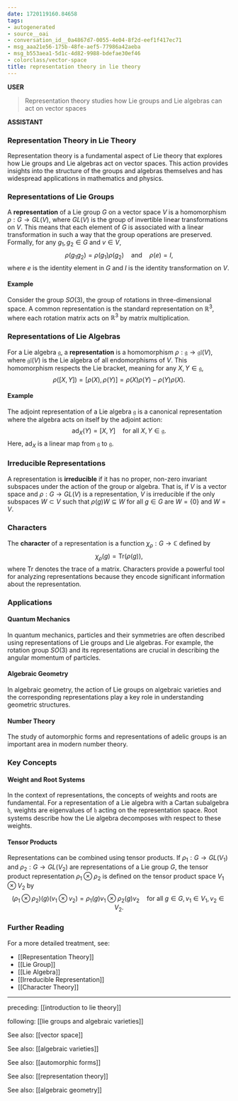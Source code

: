 ```yaml
---
date: 1720119160.84658
tags:
- autogenerated
- source__oai
- conversation_id__0a4867d7-0055-4e04-8f2d-eef1f417ec71
- msg_aaa21e56-175b-48fe-aef5-77986a42aeba
- msg_b553aea1-5d1c-4d82-9988-bdefae30ef46
- colorclass/vector-space
title: representation theory in lie theory
---
```


**USER**

>Representation theory studies how Lie groups and Lie algebras can act on vector spaces


**ASSISTANT**

### Representation Theory in Lie Theory

Representation theory is a fundamental aspect of Lie theory that explores how Lie groups and Lie algebras act on vector spaces. This action provides insights into the structure of the groups and algebras themselves and has widespread applications in mathematics and physics.

### Representations of Lie Groups

A **representation** of a Lie group $G$ on a vector space $V$ is a homomorphism $\rho: G \to GL(V)$, where $GL(V)$ is the group of invertible linear transformations on $V$. This means that each element of $G$ is associated with a linear transformation in such a way that the group operations are preserved. Formally, for any $g_1, g_2 \in G$ and $v \in V$,
$$ \rho(g_1 g_2) = \rho(g_1) \rho(g_2) \quad \text{and} \quad \rho(e) = I, $$
where $e$ is the identity element in $G$ and $I$ is the identity transformation on $V$.

#### Example
Consider the group $SO(3)$, the group of rotations in three-dimensional space. A common representation is the standard representation on $\mathbb{R}^3$, where each rotation matrix acts on $\mathbb{R}^3$ by matrix multiplication.

### Representations of Lie Algebras

For a Lie algebra $\mathfrak{g}$, a **representation** is a homomorphism $\rho: \mathfrak{g} \to \mathfrak{gl}(V)$, where $\mathfrak{gl}(V)$ is the Lie algebra of all endomorphisms of $V$. This homomorphism respects the Lie bracket, meaning for any $X, Y \in \mathfrak{g}$,
$$ \rho([X, Y]) = [\rho(X), \rho(Y)] = \rho(X)\rho(Y) - \rho(Y)\rho(X). $$

#### Example
The adjoint representation of a Lie algebra $\mathfrak{g}$ is a canonical representation where the algebra acts on itself by the adjoint action:
$$ \text{ad}_X(Y) = [X, Y] \quad \text{for all } X, Y \in \mathfrak{g}. $$
Here, $\text{ad}_X$ is a linear map from $\mathfrak{g}$ to $\mathfrak{g}$.

### Irreducible Representations

A representation is **irreducible** if it has no proper, non-zero invariant subspaces under the action of the group or algebra. That is, if $V$ is a vector space and $\rho: G \to GL(V)$ is a representation, $V$ is irreducible if the only subspaces $W \subset V$ such that $\rho(g)W \subseteq W$ for all $g \in G$ are $W = \{0\}$ and $W = V$.

### Characters

The **character** of a representation is a function $\chi_\rho: G \to \mathbb{C}$ defined by
$$ \chi_\rho(g) = \text{Tr}(\rho(g)), $$
where $\text{Tr}$ denotes the trace of a matrix. Characters provide a powerful tool for analyzing representations because they encode significant information about the representation.

### Applications

#### Quantum Mechanics
In quantum mechanics, particles and their symmetries are often described using representations of Lie groups and Lie algebras. For example, the rotation group $SO(3)$ and its representations are crucial in describing the angular momentum of particles.

#### Algebraic Geometry
In algebraic geometry, the action of Lie groups on algebraic varieties and the corresponding representations play a key role in understanding geometric structures.

#### Number Theory
The study of automorphic forms and representations of adelic groups is an important area in modern number theory.

### Key Concepts

#### Weight and Root Systems
In the context of representations, the concepts of weights and roots are fundamental. For a representation of a Lie algebra with a Cartan subalgebra $\mathfrak{h}$, weights are eigenvalues of $\mathfrak{h}$ acting on the representation space. Root systems describe how the Lie algebra decomposes with respect to these weights.

#### Tensor Products
Representations can be combined using tensor products. If $\rho_1: G \to GL(V_1)$ and $\rho_2: G \to GL(V_2)$ are representations of a Lie group $G$, the tensor product representation $\rho_1 \otimes \rho_2$ is defined on the tensor product space $V_1 \otimes V_2$ by
$$ (\rho_1 \otimes \rho_2)(g)(v_1 \otimes v_2) = \rho_1(g)v_1 \otimes \rho_2(g)v_2 \quad \text{for all } g \in G, \, v_1 \in V_1, \, v_2 \in V_2. $$

### Further Reading
For a more detailed treatment, see:
- [[Representation Theory]]
- [[Lie Group]]
- [[Lie Algebra]]
- [[Irreducible Representation]]
- [[Character Theory]]


---

preceding: [[introduction to lie theory]]  


following: [[lie groups and algebraic varieties]]

See also: [[vector space]]


See also: [[algebraic varieties]]


See also: [[automorphic forms]]


See also: [[representation theory]]


See also: [[algebraic geometry]]